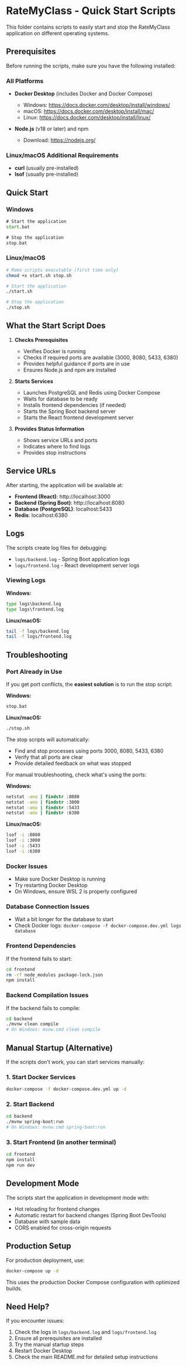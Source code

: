 # RateMyClass - Quick Start Scripts

This folder contains scripts to easily start and stop the RateMyClass application on different operating systems.

## Prerequisites

Before running the scripts, make sure you have the following installed:

### All Platforms
- **Docker Desktop** (includes Docker and Docker Compose)
  - Windows: https://docs.docker.com/desktop/install/windows/
  - macOS: https://docs.docker.com/desktop/install/mac/
  - Linux: https://docs.docker.com/desktop/install/linux/

- **Node.js** (v18 or later) and npm
  - Download: https://nodejs.org/

### Linux/macOS Additional Requirements
- **curl** (usually pre-installed)
- **lsof** (usually pre-installed)

## Quick Start

### Windows
```cmd
# Start the application
start.bat

# Stop the application
stop.bat
```

### Linux/macOS
```bash
# Make scripts executable (first time only)
chmod +x start.sh stop.sh

# Start the application
./start.sh

# Stop the application
./stop.sh
```

## What the Start Script Does

1. **Checks Prerequisites**
   - Verifies Docker is running
   - Checks if required ports are available (3000, 8080, 5433, 6380)
   - Provides helpful guidance if ports are in use
   - Ensures Node.js and npm are installed

2. **Starts Services**
   - Launches PostgreSQL and Redis using Docker Compose
   - Waits for database to be ready
   - Installs frontend dependencies (if needed)
   - Starts the Spring Boot backend server
   - Starts the React frontend development server

3. **Provides Status Information**
   - Shows service URLs and ports
   - Indicates where to find logs
   - Provides stop instructions

## Service URLs

After starting, the application will be available at:

- **Frontend (React)**: http://localhost:3000
- **Backend (Spring Boot)**: http://localhost:8080
- **Database (PostgreSQL)**: localhost:5433
- **Redis**: localhost:6380

## Logs

The scripts create log files for debugging:

- `logs/backend.log` - Spring Boot application logs
- `logs/frontend.log` - React development server logs

### Viewing Logs

**Windows:**
```cmd
type logs\backend.log
type logs\frontend.log
```

**Linux/macOS:**
```bash
tail -f logs/backend.log
tail -f logs/frontend.log
```

## Troubleshooting

### Port Already in Use
If you get port conflicts, the **easiest solution** is to run the stop script:

**Windows:**
```cmd
stop.bat
```

**Linux/macOS:**
```bash
./stop.sh
```

The stop scripts will automatically:
- Find and stop processes using ports 3000, 8080, 5433, 6380
- Verify that all ports are clear
- Provide detailed feedback on what was stopped

For manual troubleshooting, check what's using the ports:

**Windows:**
```cmd
netstat -ano | findstr :8080
netstat -ano | findstr :3000
netstat -ano | findstr :5433
netstat -ano | findstr :6380
```

**Linux/macOS:**
```bash
lsof -i :8080
lsof -i :3000
lsof -i :5433
lsof -i :6380
```

### Docker Issues
- Make sure Docker Desktop is running
- Try restarting Docker Desktop
- On Windows, ensure WSL 2 is properly configured

### Database Connection Issues
- Wait a bit longer for the database to start
- Check Docker logs: `docker-compose -f docker-compose.dev.yml logs database`

### Frontend Dependencies
If the frontend fails to start:
```bash
cd frontend
rm -rf node_modules package-lock.json
npm install
```

### Backend Compilation Issues
If the backend fails to compile:
```bash
cd backend
./mvnw clean compile
# On Windows: mvnw.cmd clean compile
```

## Manual Startup (Alternative)

If the scripts don't work, you can start services manually:

### 1. Start Docker Services
```bash
docker-compose -f docker-compose.dev.yml up -d
```

### 2. Start Backend
```bash
cd backend
./mvnw spring-boot:run
# On Windows: mvnw.cmd spring-boot:run
```

### 3. Start Frontend (in another terminal)
```bash
cd frontend
npm install
npm run dev
```

## Development Mode

The scripts start the application in development mode with:
- Hot reloading for frontend changes
- Automatic restart for backend changes (Spring Boot DevTools)
- Database with sample data
- CORS enabled for cross-origin requests

## Production Setup

For production deployment, use:
```bash
docker-compose up -d
```

This uses the production Docker Compose configuration with optimized builds.

## Need Help?

If you encounter issues:

1. Check the logs in `logs/backend.log` and `logs/frontend.log`
2. Ensure all prerequisites are installed
3. Try the manual startup steps
4. Restart Docker Desktop
5. Check the main README.md for detailed setup instructions